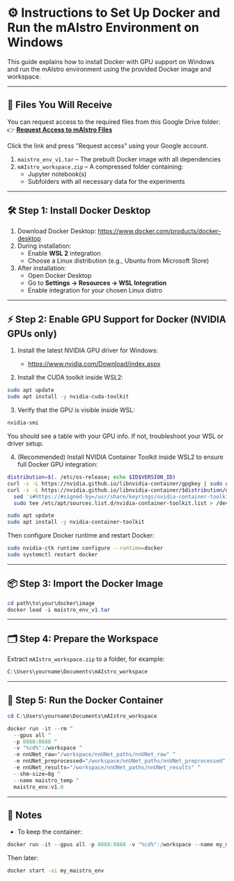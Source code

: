 # ⚙️ Instructions to Set Up Docker and Run the mAIstro Environment on Windows

This guide explains how to install Docker with GPU support on Windows and run the mAIstro environment using the provided Docker image and workspace.

---

## 📁 Files You Will Receive

You can request access to the required files from this Google Drive folder:
👉 **[Request Access to mAIstro Files](https://drive.google.com/drive/folders/1Nk72e4olzfZEVDjXj_Yi4S_q-xBXoL1b?usp=sharing)**

Click the link and press "Request access" using your Google account.

1. `maistro_env_v1.tar` – The prebuilt Docker image with all dependencies
2. `mAIstro_workspace.zip` – A compressed folder containing:
   - Jupyter notebook(s)
   - Subfolders with all necessary data for the experiments

---

## 🛠️ Step 1: Install Docker Desktop

1. Download Docker Desktop: https://www.docker.com/products/docker-desktop
2. During installation:
   - Enable **WSL 2** integration
   - Choose a Linux distribution (e.g., Ubuntu from Microsoft Store)
3. After installation:
   - Open Docker Desktop
   - Go to **Settings → Resources → WSL Integration**
   - Enable integration for your chosen Linux distro

---

## ⚡ Step 2: Enable GPU Support for Docker (NVIDIA GPUs only)

1. Install the latest NVIDIA GPU driver for Windows:
   - https://www.nvidia.com/Download/index.aspx

2. Install the CUDA toolkit inside WSL2:

```bash
sudo apt update
sudo apt install -y nvidia-cuda-toolkit
```

3. Verify that the GPU is visible inside WSL:

```bash
nvidia-smi
```

You should see a table with your GPU info. If not, troubleshoot your WSL or driver setup.

4. (Recommended) Install NVIDIA Container Toolkit inside WSL2 to ensure full Docker GPU integration:

```bash
distribution=$(. /etc/os-release; echo $ID$VERSION_ID)
curl -s -L https://nvidia.github.io/libnvidia-container/gpgkey | sudo gpg --dearmor -o /usr/share/keyrings/nvidia-container-toolkit-keyring.gpg
curl -s -L https://nvidia.github.io/libnvidia-container/$distribution/nvidia-container-toolkit.list | \
  sed 's#https://#signed-by=/usr/share/keyrings/nvidia-container-toolkit-keyring.gpg & #' | \
  sudo tee /etc/apt/sources.list.d/nvidia-container-toolkit.list > /dev/null

sudo apt update
sudo apt install -y nvidia-container-toolkit
```

Then configure Docker runtime and restart Docker:

```bash
sudo nvidia-ctk runtime configure --runtime=docker
sudo systemctl restart docker
```

---

## 📦 Step 3: Import the Docker Image

```powershell
cd path\to\your\docker\image
docker load -i maistro_env_v1.tar
```

---

## 🗂️ Step 4: Prepare the Workspace

Extract `mAIstro_workspace.zip` to a folder, for example:

```powershell
C:\Users\yourname\Documents\mAIstro_workspace
```

---

## 🚀 Step 5: Run the Docker Container

```powershell
cd C:\Users\yourname\Documents\mAIstro_workspace

docker run -it --rm ^
  --gpus all ^
  -p 8888:8888 ^
  -v "%cd%":/workspace ^
  -e nnUNet_raw="/workspace/nnUNet_paths/nnUNet_raw" ^
  -e nnUNet_preprocessed="/workspace/nnUNet_paths/nnUNet_preprocessed" ^
  -e nnUNet_results="/workspace/nnUNet_paths/nnUNet_results" ^
  --shm-size=8g ^
  --name maistro_temp ^
  maistro_env:v1.0
```

---


## 📌 Notes

- To keep the container:
```powershell
docker run -it --gpus all -p 8888:8888 -v "%cd%":/workspace --name my_maistro_env maistro_env_v1_latest
```

Then later:
```bash
docker start -ai my_maistro_env
```

